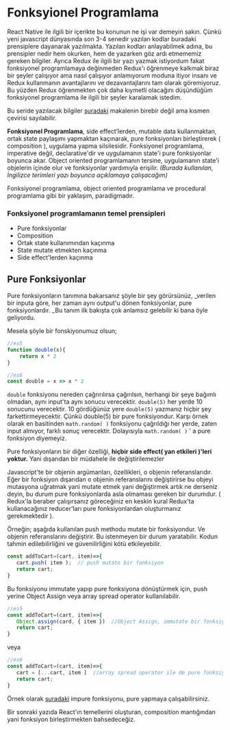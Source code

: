 # Fonksyionel Programlama

React Native ile ilgili bir içerikte bu konunun ne işi var demeyin sakın. Çünkü yeni javascript dünyasında son 3-4 senedir yazılan kodlar buradaki prensiplere dayanarak yazılmakta. Yazılan kodları anlayabilmek adına, bu prensipler nedir hem okurken, hem de yazarken göz ardı etmememiz gereken bilgiler. Ayrıca Redux ile ilgili bir yazı yazmak istiyordum fakat fonksiyonel programlamaya değinmeden Redux'ı öğrenmeye kalkmak biraz bir şeyler çalışıyor ama nasıl çalışıyor anlamıyorum moduna itiyor insanı ve Redux kullanmanın avantajlarını ve dezavantajlarını tam olarak göremiyoruz. Bu yüzden Redux öğrenmekten çok daha kıymetli olacağını düşündüğüm fonksiyonel programlama ile ilgili bir şeyler karalamak istedim.

Bu seride yazılacak bilgiler [şuradaki](https://medium.com/javascript-scene/master-the-javascript-interview-what-is-functional-programming-7f218c68b3a0) makalenin birebir değil ama kısmen çevirisi sayılabilir.

**Fonksiyonel Programlama**, side effect’lerden, mutable data kullanmaktan, ortak state paylaşımı yapmaktan kaçınarak, pure fonksiyonları birleştirerek \( composition \), uygulama yapma silsilesidir. Fonksiyonel programlama, imperative değil, declarative'dir ve uygulamanın state'i pure fonksiyonlar boyunca akar. Object oriented programlamanın tersine, uygulamanın state'i objelerin içinde olur ve fonksiyonlar yardımıyla erişilir. _\(Burada kullanılan, İngilizce terimleri yazı boyunca açıklamaya çalışacağım\)_

Fonksiyonel programlama, object oriented programlama ve procedural programlama gibi bir yaklaşım, paradigmadır.

### Fonksiyonel programlamanın temel prensipleri

* Pure fonksiyonlar
* Composition
* Ortak state kullanımından kaçınma
* State mutate etmekten kaçınma
* Side effect'lerden kaçınma

## Pure Fonksiyonlar

Pure fonksiyonların tanımına bakarsanız şöyle bir şey görürsünüz, \_verilen bir inputa göre, her zaman aynı output'u dönen fonksiyonlar, pure fonksiyonlardır. \_Bu tanım ilk bakışta çok anlamsız gelebilir ki bana öyle geliyordu.

Mesela şöyle bir fonskiyonumuz olsun;

```javascript
//es5
function double(x){
    return x * 2
}

//es6
const double = x => x * 2
```

`double` fonksiyonu nereden çağrırılırsa çağırılsın, herhangi bir şeye bağımlı olmadan, aynı input'ta aynı sonucu verecektir. `double(5)` her yerde 10 sonucunu verecektir. 10 gördüğünüz yere `double(5)` yazmanız hiçbir şey farkettirmeyecektir. Çünkü double\(5\) bir pure fonksiyondur. Karşı örnek olarak en basitinden `math.random( )` fonksiyonu çağrıldığı her yerde, zaten input almıyor, farklı sonuç verecektir. Dolayısıyla `math.random( )` ' a pure fonksiyon diyemeyiz.

Pure fonksiyonların bir diğer özelliği, **hiçbir side effect\( yan etkileri \)'leri yoktur.** Yani dışarıdan bir müdahele ile değiştirilemezler

Javascript'te bir objenin argümanları, özellikleri, o objenin referanslarıdır. Eğer bir fonksiyon dışarıdan o objenin referanslarını değiştirirse bu objeyi mutasyona uğratmak yani mutate etmek yani değiştirmek artık ne derseniz deyin, bu durum pure fonksiyonlarda asla olmaması gereken bir durumdur. \( Redux'la beraber çalışırsanız göreceğiniz en keskin kural Redux'ta kullanacağınız reducer'ları pure fonksiyonlardan oluşturmanız gerekmektedir \).

Örneğin; aşağıda kullanılan push methodu mutate bir fonksiyondur. Ve objenin referanslarını değiştirir. Bu istenmeyen bir durum yaratabilir. Kodun tahmin edilebilirliğini ve güvenilirliğini kötü etkileyebilir.

```javascript
const addToCart=(cart, item)=>{
   cart.push( item );  // push mutate bir fonksiyon
   return cart;
}
```

Bu fonksiyonu immutate yapıp pure fonksiyona dönüştürmek için, push yerine Object Assign veya array spread operator kullanılabilir.

```javascript
//es5
const addToCart=(cart, item)=>{
   Object.assign(card, { item })  //Object Assign, immutate bir fonksiyondur.push yerine kullanılabilir
   return cart;
}
```

veya

```javascript
//es6
const addToCart=(cart, item)=>{
   cart = [...cart, item ]  //array spread operator ile de pure fonksiyon yaratılabilir.
   return cart;
}
```

Örnek olarak [şuradaki](https://codepen.io/ericelliott/pen/MyojLq) impure fonksiyonu, pure yapmaya çalışabilirsiniz.

Bir sonraki yazıda React'ın temellerini oluşturan, composition mantığından yani fonksiyon birleştirmekten bahsedeceğiz.

